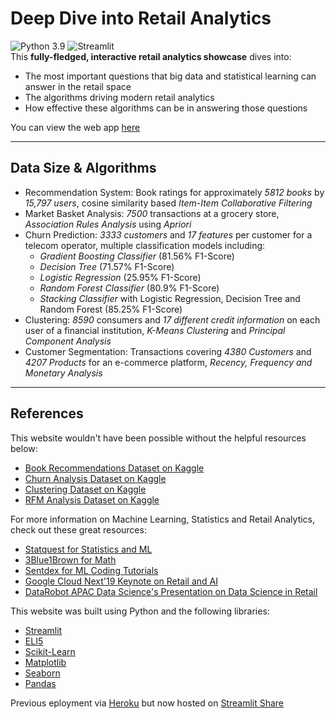 # Deep Dive into Retail Analytics
![Python 3.9](https://img.shields.io/badge/Python-3.9-brightgreen.svg) ![Streamlit](https://img.shields.io/badge/Streamlit-Library-orange.svg)<br>
This **fully-fledged, interactive retail analytics showcase** dives into:
- The most important questions that big data and statistical learning can answer in the retail space
- The algorithms driving modern retail analytics
- How effective these algorithms can be in answering those questions 

You can view the web app [here](https://shuvo-saha-retail-analytics-showcase-streamlit-app-kzkeml.streamlit.app/)

---
## Data Size & Algorithms
- Recommendation System: Book ratings for approximately *5812 books* by *15,797 users*, cosine similarity based *Item-Item Collaborative Filtering*
- Market Basket Analysis: *7500* transactions at a grocery store, *Association Rules Analysis* using *Apriori*
- Churn Prediction: *3333 customers* and *17 features* per customer for a telecom operator, multiple classification models including:
  -  *Gradient Boosting Classifier* (81.56% F1-Score)
  -  *Decision Tree* (71.57% F1-Score)
  -  *Logistic Regression* (25.95% F1-Score)
  -  *Random Forest Classifier* (80.9% F1-Score)
  -  *Stacking Classifier* with Logistic Regression, Decision Tree and Random Forest (85.25% F1-Score)
- Clustering: *8590* consumers and *17 different credit information* on each user of a financial institution, *K-Means Clustering* and *Principal Component Analysis*
- Customer Segmentation: Transactions covering *4380 Customers* and *4207 Products* for an e-commerce platform, *Recency, Frequency and Monetary Analysis*

---
## References
This website wouldn't have been possible without the helpful resources below:
- [Book Recommendations Dataset on Kaggle](https://www.kaggle.com/saurabhbagchi/books-dataset)
- [Churn Analysis Dataset on Kaggle](https://www.kaggle.com/sandipdatta/customer-churn-analysis)
- [Clustering Dataset on Kaggle](https://www.kaggle.com/ankits29/credit-card-customer-clustering-with-explanation)
- [RFM Analysis Dataset on Kaggle](https://www.kaggle.com/roshansharma/online-retail) 

For more information on Machine Learning, Statistics and Retail Analytics, check out these great resources:
- [Statquest for Statistics and ML](https://www.youtube.com/user/joshstarmer)
- [3Blue1Brown for Math](https://www.youtube.com/channel/UCYO_jab_esuFRV4b17AJtAw)
- [Sentdex for ML Coding Tutorials](https://www.youtube.com/user/sentdex)
- [Google Cloud Next'19 Keynote on Retail and AI](https://www.youtube.com/watch?v=pKEmQ1VMxsM)
- [DataRobot APAC Data Science's Presentation on Data Science in Retail](https://www.youtube.com/watch?v=PThNpfd3waE) 

This website was built using Python and the following libraries:
- [Streamlit](https://docs.streamlit.io/en/stable/index.html)
- [ELI5](https://eli5.readthedocs.io/en/latest/overview.html)
- [Scikit-Learn](https://scikit-learn.org/)
- [Matplotlib](https://matplotlib.org/)
- [Seaborn](https://seaborn.pydata.org/)
- [Pandas](https://pandas.pydata.org/) 

Previous eployment via [Heroku](https://www.heroku.com/) but now hosted on [Streamlit Share](https://share.streamlit.io/)

